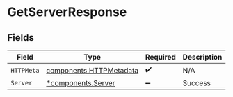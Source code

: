 # GetServerResponse


## Fields

| Field                                                              | Type                                                               | Required                                                           | Description                                                        |
| ------------------------------------------------------------------ | ------------------------------------------------------------------ | ------------------------------------------------------------------ | ------------------------------------------------------------------ |
| `HTTPMeta`                                                         | [components.HTTPMetadata](../../models/components/httpmetadata.md) | :heavy_check_mark:                                                 | N/A                                                                |
| `Server`                                                           | [*components.Server](../../models/components/server.md)            | :heavy_minus_sign:                                                 | Success                                                            |